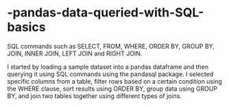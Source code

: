 # -pandas-data-queried-with-SQL-basics
SQL commands such as SELECT, FROM, WHERE, ORDER BY, GROUP BY, JOIN, INNER JOIN, LEFT JOIN and RIGHT JOIN.

I started by loading a sample dataset into a pandas dataframe and then querying it using SQL commands using the pandasql package. I selected specific columns from a table, filter rows based on a certain condition using the WHERE clause, sort results using ORDER BY, group data using GROUP BY, and join two tables together using different types of joins.
